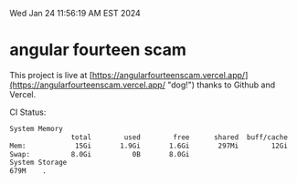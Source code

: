 Wed Jan 24 11:56:19 AM EST 2024

# angular fourteen scam


This project is live at [https://angularfourteenscam.vercel.app/](https://angularfourteenscam.vercel.app/ "dog!") thanks to Github and Vercel.

CI Status: 

```bash
System Memory
               total        used        free      shared  buff/cache   available
Mem:            15Gi       1.9Gi       1.6Gi       297Mi        12Gi        13Gi
Swap:          8.0Gi          0B       8.0Gi
System Storage
679M	.
